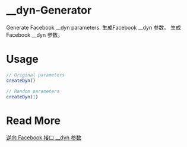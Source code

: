 # __dyn-Generator
Generate Facebook __dyn parameters. 生成Facebook __dyn 参数。 生成Facebook __dyn 参数。

# Usage
```JavaScript
// Original parameters
createDyn()

// Random parameters
createDyn(1)
```

# Read More
[逆向 Facebook 接口 __dyn 参数](https://dev-coco.github.io/Reverse-Facebook-__dyn-Param/)
